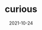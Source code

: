 ---
title: curious
image: /images/made/art/doodle1.png
image_description: a purple guy looking curiously down at a scared blue guy
date: 2021-10-24
tags: ["made", "art", "doodle"]
---